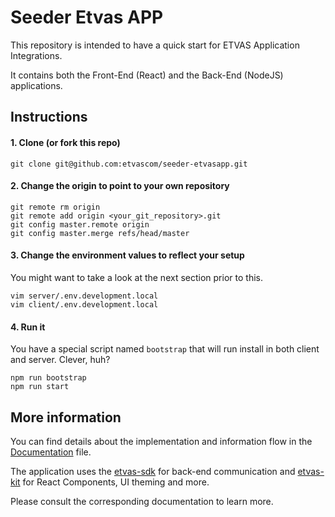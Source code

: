# Seeder Etvas APP

This repository is intended to have a quick start for ETVAS Application Integrations.

It contains both the Front-End (React) and the Back-End (NodeJS) applications.

## Instructions

#### 1. Clone (or fork this repo)

```
git clone git@github.com:etvascom/seeder-etvasapp.git
```

#### 2. Change the origin to point to your own repository

```
git remote rm origin
git remote add origin <your_git_repository>.git
git config master.remote origin
git config master.merge refs/head/master
```

#### 3. Change the environment values to reflect your setup

You might want to take a look at the next section prior to this.

```
vim server/.env.development.local
vim client/.env.development.local
```

#### 4. Run it

You have a special script named `bootstrap` that will run install in both client and server. Clever, huh?

```
npm run bootstrap
npm run start
```

## More information

You can find details about the implementation and information flow in the [Documentation](/Documentation.md) file.

The application uses the [etvas-sdk](https://github.com/etvascom/etvas-sdk) for back-end communication and [etvas-kit](https://github.com/etvascom/etvas-kit) for React Components, UI theming and more.

Please consult the corresponding documentation to learn more.
